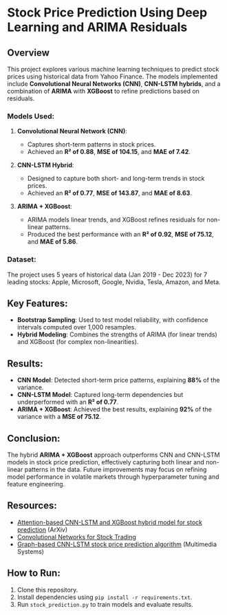 # Stock Price Prediction Using Deep Learning and ARIMA Residuals

## Overview
This project explores various machine learning techniques to predict stock prices using historical data from Yahoo Finance. The models implemented include **Convolutional Neural Networks (CNN)**, **CNN-LSTM hybrids**, and a combination of **ARIMA** with **XGBoost** to refine predictions based on residuals.

### Models Used:
1. **Convolutional Neural Network (CNN)**:
   - Captures short-term patterns in stock prices.
   - Achieved an **R² of 0.88**, **MSE of 104.15**, and **MAE of 7.42**.
   
2. **CNN-LSTM Hybrid**:
   - Designed to capture both short- and long-term trends in stock prices.
   - Achieved an **R² of 0.77**, **MSE of 143.87**, and **MAE of 8.63**.
   
3. **ARIMA + XGBoost**:
   - ARIMA models linear trends, and XGBoost refines residuals for non-linear patterns.
   - Produced the best performance with an **R² of 0.92**, **MSE of 75.12**, and **MAE of 5.86**.

### Dataset:
The project uses 5 years of historical data (Jan 2019 - Dec 2023) for 7 leading stocks: Apple, Microsoft, Google, Nvidia, Tesla, Amazon, and Meta.

## Key Features:
- **Bootstrap Sampling**: Used to test model reliability, with confidence intervals computed over 1,000 resamples.
- **Hybrid Modeling**: Combines the strengths of ARIMA (for linear trends) and XGBoost (for complex non-linearities).

## Results:
- **CNN Model**: Detected short-term price patterns, explaining **88%** of the variance.
- **CNN-LSTM Model**: Captured long-term dependencies but underperformed with an **R² of 0.77**.
- **ARIMA + XGBoost**: Achieved the best results, explaining **92%** of the variance with a **MSE of 75.12**.

## Conclusion:
The hybrid **ARIMA + XGBoost** approach outperforms CNN and CNN-LSTM models in stock price prediction, effectively capturing both linear and non-linear patterns in the data. Future improvements may focus on refining model performance in volatile markets through hyperparameter tuning and feature engineering.

## Resources:
- [Attention-based CNN-LSTM and XGBoost hybrid model for stock prediction](https://arxiv.org/abs/2204.02623) (ArXiv)
- [Convolutional Networks for Stock Trading](https://stanford.edu)
- [Graph-based CNN-LSTM stock price prediction algorithm](https://doi.org/10.1007/s00530-021-00758-w) (Multimedia Systems)

## How to Run:
1. Clone this repository.
2. Install dependencies using `pip install -r requirements.txt`.
3. Run `stock_prediction.py` to train models and evaluate results.
